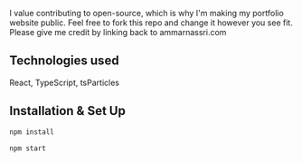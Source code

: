 I value contributing to open-source, which is why I'm making my portfolio website public. Feel free to fork this repo and change it however you see fit. Please give me credit by linking back to ammarnassri.com

## Technologies used

React, TypeScript, tsParticles

## Installation & Set Up

```sh
npm install
```

```sh
npm start
```
